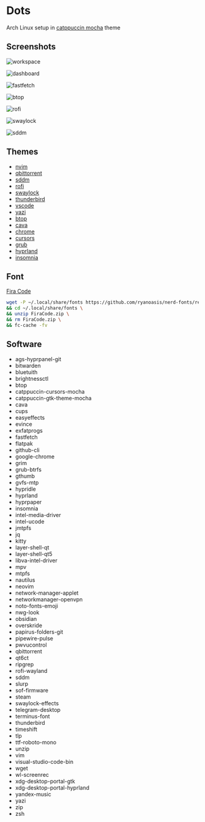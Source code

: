 # Dots

Arch Linux setup in [catppuccin mocha](https://catppuccin.com/palette/) theme

## Screenshots

![workspace](./screenshots/workspace.png)

![dashboard](./screenshots/dashboard.png)

![fastfetch](./screenshots/fastfetch.png)

![btop](./screenshots/btop.png)

![rofi](./screenshots/rofi.png)

![swaylock](./screenshots/swaylock.png)

![sddm](./screenshots/sddm.png)

## Themes

- [nvim](https://github.com/catppuccin/nvim)
- [qbittorrent](https://github.com/catppuccin/qbittorrent)
- [sddm](https://github.com/catppuccin/sddm)
- [rofi](https://github.com/catppuccin/rofi)
- [swaylock](https://github.com/catppuccin/swaylock)
- [thunderbird](https://github.com/catppuccin/thunderbird)
- [vscode](https://github.com/catppuccin/vscode)
- [yazi](https://github.com/catppuccin/yazi)
- [btop](https://github.com/catppuccin/btop)
- [cava](https://github.com/catppuccin/cava)
- [chrome](https://github.com/catppuccin/chrome)
- [cursors](https://github.com/catppuccin/cursors)
- [grub](https://github.com/catppuccin/grub)
- [hyprland](https://github.com/catppuccin/hyprland)
- [insomnia](https://github.com/catppuccin/insomnia)

## Font

[Fira Code](https://github.com/ryanoasis/nerd-fonts/releases/download/v3.3.0/FiraCode.zip)

```bash
wget -P ~/.local/share/fonts https://github.com/ryanoasis/nerd-fonts/releases/download/v3.3.0/FiraCode.zip \
&& cd ~/.local/share/fonts \
&& unzip FiraCode.zip \
&& rm FiraCode.zip \
&& fc-cache -fv

```

## Software

- ags-hyprpanel-git
- bitwarden
- bluetuith
- brightnessctl
- btop
- catppuccin-cursors-mocha
- catppuccin-gtk-theme-mocha
- cava
- cups
- easyeffects
- evince
- exfatprogs
- fastfetch
- flatpak
- github-cli
- google-chrome
- grim
- grub-btrfs
- gthumb
- gvfs-mtp
- hypridle
- hyprland
- hyprpaper
- insomnia
- intel-media-driver
- intel-ucode
- jmtpfs
- jq
- kitty
- layer-shell-qt
- layer-shell-qt5
- libva-intel-driver
- mpv
- mtpfs
- nautilus
- neovim
- network-manager-applet
- networkmanager-openvpn
- noto-fonts-emoji
- nwg-look
- obsidian
- overskride
- papirus-folders-git
- pipewire-pulse
- pwvucontrol
- qbittorrent
- qt6ct
- ripgrep
- rofi-wayland
- sddm
- slurp
- sof-firmware
- steam
- swaylock-effects
- telegram-desktop
- terminus-font
- thunderbird
- timeshift
- tlp
- ttf-roboto-mono
- unzip
- vim
- visual-studio-code-bin
- wget
- wl-screenrec
- xdg-desktop-portal-gtk
- xdg-desktop-portal-hyprland
- yandex-music
- yazi
- zip
- zsh
